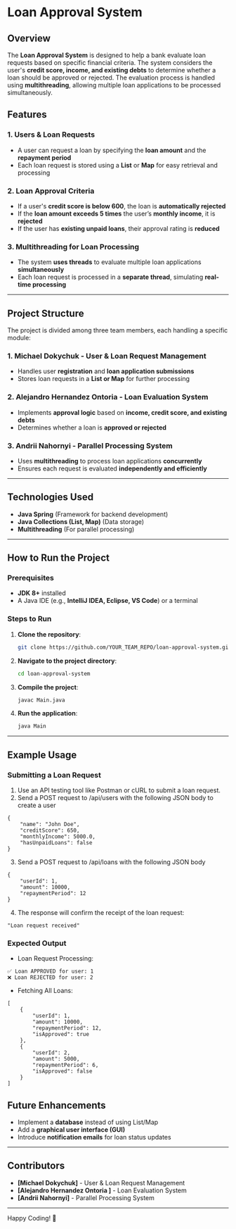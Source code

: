 # Loan Approval System

## Overview
The **Loan Approval System** is designed to help a bank evaluate loan requests based on specific financial criteria. The system considers the user's **credit score, income, and existing debts** to determine whether a loan should be approved or rejected. The evaluation process is handled using **multithreading**, allowing multiple loan applications to be processed simultaneously.

## Features
### 1. Users & Loan Requests
- A user can request a loan by specifying the **loan amount** and the **repayment period**
- Each loan request is stored using a **List** or **Map** for easy retrieval and processing

### 2. Loan Approval Criteria
- If a user's **credit score is below 600**, the loan is **automatically rejected**
- If the **loan amount exceeds 5 times** the user’s **monthly income**, it is **rejected**
- If the user has **existing unpaid loans**, their approval rating is **reduced**

### 3. Multithreading for Loan Processing
- The system **uses threads** to evaluate multiple loan applications **simultaneously**
- Each loan request is processed in a **separate thread**, simulating **real-time processing**

---

## Project Structure
The project is divided among three team members, each handling a specific module:

### 1. Michael Dokychuk - User & Loan Request Management
- Handles user **registration** and **loan application submissions**
- Stores loan requests in a **List or Map** for further processing

### 2. Alejandro Hernandez Ontoria - Loan Evaluation System
- Implements **approval logic** based on **income, credit score, and existing debts**
- Determines whether a loan is **approved or rejected**

### 3. Andrii Nahornyi - Parallel Processing System
- Uses **multithreading** to process loan applications **concurrently**
- Ensures each request is evaluated **independently and efficiently**

---

## Technologies Used
- **Java Spring** (Framework for backend development)
- **Java Collections (List, Map)** (Data storage)
- **Multithreading** (For parallel processing)
---

## How to Run the Project
### Prerequisites
- **JDK 8+** installed
- A Java IDE (e.g., **IntelliJ IDEA, Eclipse, VS Code**) or a terminal

### Steps to Run
1. **Clone the repository**:
   ```sh
   git clone https://github.com/YOUR_TEAM_REPO/loan-approval-system.git
   ```
2. **Navigate to the project directory**:
   ```sh
   cd loan-approval-system
   ```
3. **Compile the project**:
   ```sh
   javac Main.java
   ```
4. **Run the application**:
   ```sh
   java Main
   ```

---

## Example Usage
### Submitting a Loan Request
1. Use an API testing tool like Postman or cURL to submit a loan request.
2. Send a POST request to /api/users with the following JSON body to create a user
```
{
    "name": "John Doe",
    "creditScore": 650,
    "monthlyIncome": 5000.0,
    "hasUnpaidLoans": false
}
```
3. Send a POST request to /api/loans with the following JSON body
```
{
    "userId": 1,
    "amount": 10000,
    "repaymentPeriod": 12
}
```
4. The response will confirm the receipt of the loan request:
```
"Loan request received"
```
### Expected Output
- Loan Request Processing:
```
✅ Loan APPROVED for user: 1
❌ Loan REJECTED for user: 2
```
- Fetching All Loans:
```
[
    {
        "userId": 1,
        "amount": 10000,
        "repaymentPeriod": 12,
        "isApproved": true
    },
    {
        "userId": 2,
        "amount": 5000,
        "repaymentPeriod": 6,
        "isApproved": false
    }
]
```

## Future Enhancements
- Implement a **database** instead of using List/Map
- Add a **graphical user interface (GUI)**
- Introduce **notification emails** for loan status updates

---

## Contributors
- **[Michael Dokychuk]** - User & Loan Request Management
- **[Alejandro Hernandez Ontoria ]** - Loan Evaluation System
- **[Andrii Nahornyi]** - Parallel Processing System

---

Happy Coding! 🚀
